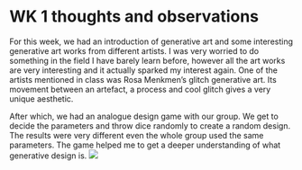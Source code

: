 # WK 1 thoughts and observations

For this week, we had an introduction of generative art and some interesting generative art works from different artists. I was very worried to do something in the field I have barely learn before, however all the art works are very interesting and it actually sparked my interest again. One of the artists mentioned in class was Rosa Menkmen’s glitch generative art. Its movement between an artefact, a process and cool glitch gives a very unique aesthetic. 

After which, we had an analogue design game with our group. We get to decide the parameters and throw dice randomly to create a random design. The results were very different even the whole group used the same parameters. The game helped me to get a deeper understanding of what generative design is. 
![](Week1/Parameters.png)

